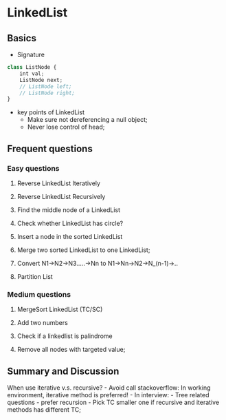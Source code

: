 # LinkedList

## Basics
- Signature
```` javascript
class ListNode {
    int val;
    ListNode next;
    // ListNode left;
    // ListNode right;
}
````

- key points of LinkedList
    - Make sure not dereferencing a null object;
    - Never lose control of head;
    
## Frequent questions
### Easy questions
1. Reverse LinkedList Iteratively




2. Reverse LinkedList Recursively



3. Find the middle node of a LinkedList


4. Check whether LinkedList has circle?


5. Insert a node in the sorted LinkedList


6. Merge two sorted LinkedList to one LinkedList;


7. Convert N1->N2->N3.....->Nn to N1->Nn->N2->N_(n-1)->..


8. Partition List


### Medium questions
1. MergeSort LinkedList (TC/SC)


2. Add two numbers


3. Check if a linkedlist is palindrome


4. Remove all nodes with targeted value;


## Summary and Discussion
When use iterative v.s. recursive?
    - Avoid call stackoverflow: In working environment, iterative method is preferred!
    - In interview:
        - Tree related questions - prefer recursion
        - Pick TC smaller one if recursive and iterative methods has different TC;
